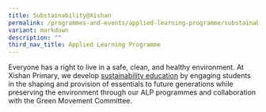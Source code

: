 ```yaml
---
title: Substainability@Xishan
permalink: /programmes-and-events/applied-learning-programme/substainabilityaxishan/
variant: markdown
description: ""
third_nav_title: Applied Learning Programme
---
```

Everyone has a right to live in a safe, clean, and healthy environment. At Xishan Primary, we develop [sustainability education](https://go.gov.sg/alpsubstainability2023)  by engaging students in the shaping and provision of essentials to future generations while preserving the environment through our ALP programmes and collaboration with the Green Movement Committee.




